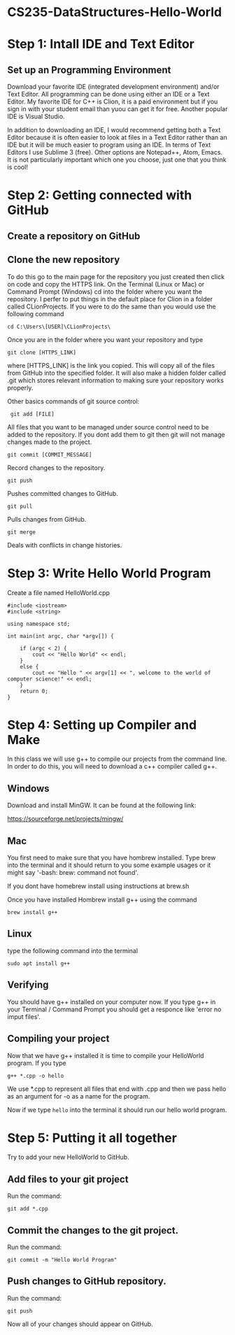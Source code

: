 # CS235-DataStructures-Hello-World

# Step 1: Intall IDE and Text Editor

## Set up an Programming Environment

Download your favorite IDE (integrated development environment) and/or Text Editor.  All programming can be done using either an IDE or a Text Editor.  My favorite IDE for C++ is Clion, it is a paid environment but if you sign in with your student email than yuou can get it for free.  Another popular IDE is Visual Studio.  

In addition to downloading an IDE, I would recommend getting both a Text Editor because it is often easier to look at files in a Text Editor rather than an IDE but it will be much easier to program using an IDE.  In terms of Text Editors I use Sublime 3 (free).  Other options are Notepad++, Atom, Emacs.  It is not particularly important which one you choose, just one that you think is cool!


# Step 2: Getting connected with GitHub

## Create a repository on GitHub

## Clone the new repository

To do this go to the main page for the repository you just created then click on code and copy the HTTPS link.  On the Terminal (Linux or Mac) or Command Prompt (Windows) cd into the folder where you want the repository.   I perfer to put things in the default place for Clion in a folder called CLionProjects.  If you were to do the same than you would use the following command

```` cd C:\Users\[USER]\CLionProjects\ ````


Once you are in the folder where you want your repository and type 

```` git clone [HTTPS_LINK] ````

where [HTTPS_LINK] is the link you copied.  This will copy all of the files from GitHub into the specified folder.  It will also make a hidden folder called .git which stores relevant information to making sure your repository works properly.


Other basics commands of git source control:

```` git add [FILE]````

All files that you want to be managed under source control need to be added to the repository.  If you dont add them to git then git will not manage changes made to the project.  

```` git commit [COMMIT_MESSAGE] ````

Record changes to the repository.

```` git push ````

Pushes committed changes to GitHub.

```` git pull ````

Pulls changes from GitHub.

```` git merge ````

Deals with conflicts in change histories.

# Step 3: Write Hello World Program

Create a file named HelloWorld.cpp

```` 
#include <iostream>
#include <string>

using namespace std;

int main(int argc, char *argv[]) {

    if (argc < 2) {
        cout << "Hello World" << endl;
    }
    else {
        cout << "Hello " << argv[1] << ", welcome to the world of computer science!" << endl;
    }
    return 0;
}
````

# Step 4: Setting up Compiler and Make

In this class we will use g++ to compile our projects from the command line.  In order to do this, you will need to download a c++ compiler called g++.

## Windows

Download and install MinGW.  It can be found at the following link:

https://sourceforge.net/projects/mingw/

## Mac

You first need to make sure that you have hombrew installed.  Type brew into the terminal and it should return to you some example usages or it might say '-bash: brew: command not found'.  

If you dont have homebrew install using instructions at brew.sh

Once you have installed Hombrew install g++ using the command

```` brew install g++ ````


## Linux

type the following command into the terminal 

```` sudo apt install g++ ````

## Verifying

You should have g++ installed on your computer now.  If you type g++ in your Terminal / Command Prompt you should get a responce like 'error no imput files'.

## Compiling your project

Now that we have g++ installed it is time to compile your HelloWorld program.  If you type 

```` g++ *.cpp -o hello ````

We use \*.cpp to represent all files that end with .cpp and then we pass hello as an argument for -o as a name for the program.

Now if we type  ```` hello ```` into the terminal it should run our hello world program.

# Step 5: Putting it all together

Try to add your new HelloWorld to GitHub.

## Add files to your git project

Run the command:

```` git add *.cpp ````

## Commit the changes to the git project.

Run the command:

```` git commit -m "Hello World Program" ````

## Push changes to GitHub repository.

Run the command:

```` git push ````

Now all of your changes should appear on GitHub.


